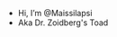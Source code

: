 -  Hi, I’m @Maissilapsi
-  Aka Dr. Zoidberg's Toad
<!---
Maissilapsi/Maissilapsi is a ✨ special ✨ repository because its `README.md` (this file) appears on your GitHub profile.
You can click the Preview link to take a look at your changes.
--->
